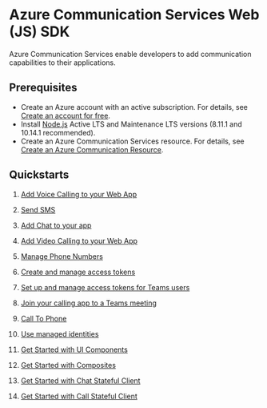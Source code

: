 # Azure Communication Services Web (JS) SDK

Azure Communication Services enable developers to add communication capabilities to their applications. 

## Prerequisites

- Create an Azure account with an active subscription. For details, see [Create an account for free](https://azure.microsoft.com/free/?WT.mc_id=A261C142F). 
- Install [Node.js](https://nodejs.org/en/download/) Active LTS and Maintenance LTS versions (8.11.1 and 10.14.1 recommended).
- Create an Azure Communication Services resource. For details, see [Create an Azure Communication Resource](https://docs.microsoft.com/azure/communication-services/quickstarts/create-communication-resource?tabs=windows&pivots=platform-azp).

## Quickstarts

1. [Add Voice Calling to your Web App](https://docs.microsoft.com/azure/communication-services/quickstarts/voice-video-calling/getting-started-with-calling?pivots=platform-javascript)

2. [Send SMS](https://docs.microsoft.com/azure/communication-services/quickstarts/telephony-sms/send?pivots=programming-language-javascript)

3. [Add Chat to your app](https://docs.microsoft.com/azure/communication-services/quickstarts/chat/get-started?pivots=programming-language-javascript)

4. [Add Video Calling to your Web App](https://docs.microsoft.com/azure/communication-services/quickstarts/voice-video-calling/get-started-with-video-calling)

5. [Manage Phone Numbers](https://docs.microsoft.com/azure/communication-services/quickstarts/telephony-sms/get-phone-number?pivots=programming-language-javascript)

6. [Create and manage access tokens](https://docs.microsoft.com/azure/communication-services/quickstarts/access-tokens?pivots=programming-language-javascript)

7. [Set up and manage access tokens for Teams users](https://docs.microsoft.com/azure/communication-services/quickstarts/manage-teams-identity?pivots=programming-language-javascript)

8. [Join your calling app to a Teams meeting](https://docs.microsoft.com/azure/communication-services/quickstarts/voice-video-calling/get-started-teams-interop?pivots=platform-web)

9. [Call To Phone](https://docs.microsoft.com/azure/communication-services/quickstarts/voice-video-calling/pstn-call?pivots=platform-web)

10. [Use managed identities](https://docs.microsoft.com/azure/communication-services/quickstarts/managed-identity?pivots=programming-language-javascript)

11. [Get Started with UI Components](https://azure.github.io/communication-ui-library/?path=/story/quickstarts-uicomponents--page)

12. [Get Started with Composites](https://azure.github.io/communication-ui-library/?path=/story/quickstarts-composites--page)

13. [Get Started with Chat Stateful Client](https://azure.github.io/communication-ui-library/?path=/story/quickstarts-statefulclient--page)

14. [Get Started with Call Stateful Client](https://azure.github.io/communication-ui-library/?path=/story/quickstarts-statefulclient--page)
